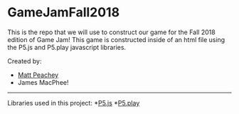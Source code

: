 # GameJamFall2018
This is the repo that we will use to construct our game for the Fall 2018 edition of Game Jam!  This game is constructed inside of an html file using the P5.js and P5.play javascript libraries.

Created by:

- [Matt Peachey](https://web.cs.dal.ca/~peachey)
- James MacPhee!

---

Libraries used in this project:
*[P5.js](https://p5js.org/)
*[P5.play](http://p5play.molleindustria.org/)

